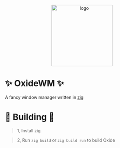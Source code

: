 <p align="center">

<img src="https://github.com/xfcisco/OxideWM/blob/main/oxidewm-v2.png?raw=true" alt="logo" width="200"/>

</p>

# ✨ OxideWM ✨
A fancy window manager written in [zig](https://ziglang.org/)

# 🔨 Building 🔨
> 1, Install zig

> 2, Run `zig build` or `zig build run` to build Oxide